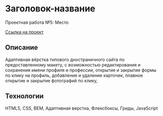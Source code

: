 # Заголовок-название

Проектная работа №5: Место

[Ссылка на проект](https://menshikovzakhar.github.io/mesto/)

## Описание

Адаптивная вёрстка типового дностраничного сайта по предоставленному макету, c возможностью редактирования и сохранения имени профиля и профессии, открытие и закрытие формы по клику на профиль, добавление и удаление карточек, плавное открытие и закрытие  фотографий по клику,

## Технологии

HTML5, CSS, BEM, Адаптивная верстка, Флексбоксы, Гриды, JavaScript
